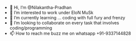 - 👋 Hi, I’m @Nilakantha-Pradhan
- 👀 I’m interested to work under EloN MuSk
- 🌱 I’m currently learning ... coding with full fury and frenzy
- 💞️ I’m looking to collaborate on every task that involves coding/programming 
- 📫 How to reach me buzz me on whatsapp +91-9337144828

<!---
Nilakantha-Pradhan/Nilakantha-Pradhan is a ✨ special ✨ repository because its `README.md` (this file) appears on your GitHub profile.
You can click the Preview link to take a look at your changes.
--->
